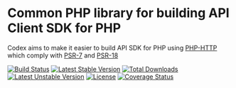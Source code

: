 Common PHP library for building API Client SDK for PHP
==============

Codex aims to make it easier to build API SDK for PHP using [PHP-HTTP](https://php-http.org) which comply with [PSR-7](https://www.php-fig.org/psr/psr-7/) and [PSR-18](https://www.php-fig.org/psr/psr-18/)

[![Build Status](https://travis-ci.org/laravie/codex-common.svg?branch=master)](https://travis-ci.org/laravie/codex-common)
[![Latest Stable Version](https://poser.pugx.org/laravie/codex-common/v/stable)](https://packagist.org/packages/laravie/codex-common)
[![Total Downloads](https://poser.pugx.org/laravie/codex-common/downloads)](https://packagist.org/packages/laravie/codex-common)
[![Latest Unstable Version](https://poser.pugx.org/laravie/codex-common/v/unstable)](https://packagist.org/packages/laravie/codex-common)
[![License](https://poser.pugx.org/laravie/codex-common/license)](https://packagist.org/packages/laravie/codex-common)
[![Coverage Status](https://coveralls.io/repos/github/laravie/codex-common/badge.svg?branch=master)](https://coveralls.io/github/laravie/codex-common?branch=master)
